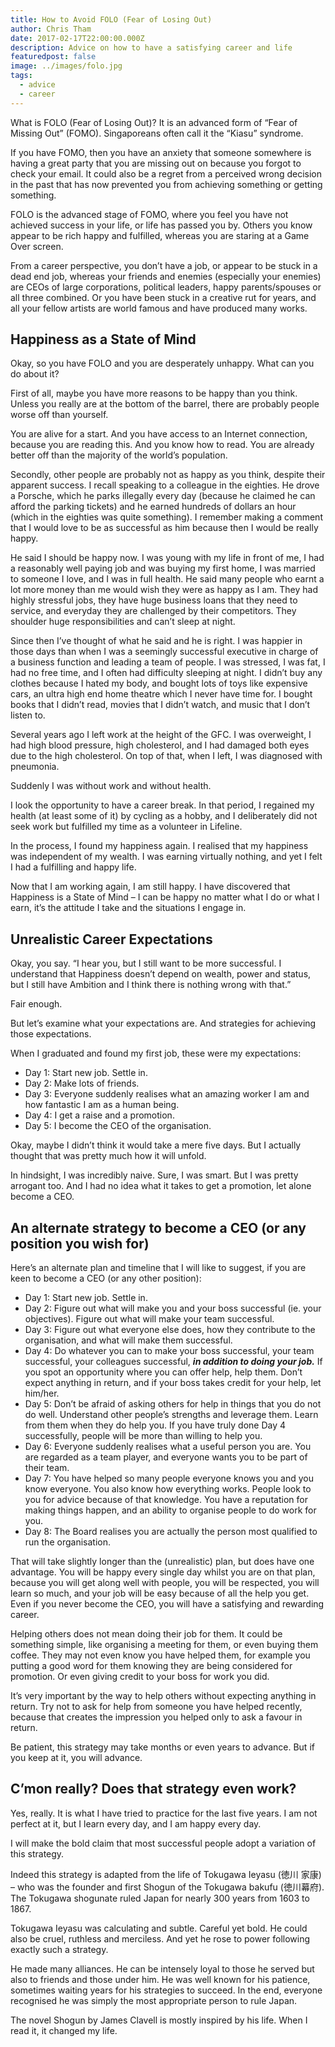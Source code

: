 ```yaml
---
title: How to Avoid FOLO (Fear of Losing Out)
author: Chris Tham
date: 2017-02-17T22:00:00.000Z
description: Advice on how to have a satisfying career and life
featuredpost: false
image: ../images/folo.jpg
tags:
  - advice
  - career
---
```


What is FOLO (Fear of Losing Out)? It is an advanced form of “Fear
of Missing Out” (FOMO). Singaporeans often call it the “Kiasu” syndrome.

If you have FOMO, then you have an anxiety that someone somewhere is having a great party that you are missing out on because you forgot to check your email. It could also be a regret from a perceived wrong decision in the past that has now prevented you from achieving something or getting something.

FOLO is the advanced stage of FOMO, where you feel you have not achieved success in your life, or life has passed you by. Others you know appear to be rich happy and fulfilled, whereas you are staring at a Game Over screen.

From a career perspective, you don’t have a job, or appear to be stuck in a dead end job, whereas your friends and enemies (especially your enemies) are CEOs of large corporations, political leaders, happy parents/spouses or all three combined. Or you have been stuck in a creative rut for years, and all your fellow artists are world famous and have produced many works.

## Happiness as a State of Mind​

Okay, so you have FOLO and you are desperately unhappy. What can you do about it?

First of all, maybe you have more reasons to be happy than you think. Unless you really are at the bottom of the barrel, there are probably people worse off than yourself.

You are alive for a start. And you have access to an Internet connection, because you are reading this. And you know how to read. You are already better off than the majority of the world’s population.

Secondly, other people are probably not as happy as you think, despite their apparent success. I recall speaking to a colleague in the eighties. He drove a Porsche, which he parks illegally every day (because he claimed he can afford the parking tickets) and he earned hundreds of dollars an hour (which in the eighties was quite something). I remember making a comment that I would love to be as successful as him because then I would be really happy.

He said I should be happy now. I was young with my life in front of me, I had a reasonably well paying job and was buying my first home, I was married to someone I love, and I was in full health. He said many people who earnt a lot more money than me would wish they were as happy as I am. They had highly stressful jobs, they have huge business loans that they need to service, and everyday they are challenged by their competitors. They shoulder huge responsibilities and can’t sleep at night.

Since then I’ve thought of what he said and he is right. I was happier in those days than when I was a seemingly successful executive in charge of a business function and leading a team of people. I was stressed, I was fat, I had no free time, and I often had difficulty sleeping at night. I didn’t buy any clothes because I hated my body, and bought lots of toys like expensive cars, an ultra high end home theatre which I never have time for. I bought books that I didn’t read, movies that I didn’t watch, and music that I don’t listen to.

Several years ago I left work at the height of the GFC. I was overweight, I had high blood pressure, high cholesterol, and I had damaged both eyes due to the high cholesterol. On top of that, when I left, I was diagnosed with pneumonia.

Suddenly I was without work and without health.

I look the opportunity to have a career break. In that period, I regained my health (at least some of it) by cycling as a hobby, and I deliberately did not seek work but fulfilled my time as a volunteer in Lifeline.

In the process, I found my happiness again. I realised that my happiness was independent of my wealth. I was earning virtually nothing, and yet I felt I had a fulfilling and happy life.

Now that I am working again, I am still happy. I have discovered that Happiness is a State of Mind – I can be happy no matter what I do or what I earn, it’s the attitude I take and the situations I engage in.

## Unrealistic Career Expe​ctations

Okay, you say. “I hear you, but I still want to be more successful. I understand that Happiness doesn’t depend on wealth, power and status, but I still have Ambition and I think there is nothing wrong with that.”

Fair enough.

But let’s examine what your expectations are. And strategies for achieving those expectations.

When I graduated and found my first job, these were my expectations:

- Day 1: Start new job. Settle in.
- Day 2: Make lots of friends.
- Day 3: Everyone suddenly realises what an amazing worker I am and how fantastic I am as a human being.
- Day 4: I get a raise and a promotion.
- Day 5: I become the CEO of the organisation.

Okay, maybe I didn’t think it would take a mere five days. But I actually thought that was pretty much how it will unfold.

In hindsight, I was incredibly naive. Sure, I was smart. But I was pretty arrogant too. And I had no idea what it takes to get a promotion, let alone become a CEO.

## An alternate strategy to becom​e a CEO (or any position you wish for)

Here’s an alternate plan and timeline that I will like to suggest, if you are keen to become a CEO (or any other position):

- Day 1: Start new job. Settle in.
- Day 2: Figure out what will make you and your boss successful (ie. your objectives). Figure out what will make your team successful.
- Day 3: Figure out what everyone else does, how they contribute to the organisation, and what will make them successful.
- Day 4: Do whatever you can to make your boss successful, your team successful, your colleagues successful, **_in addition to doing your job._** If you spot an opportunity where you can offer help, help them. Don’t expect anything in return, and if your boss takes credit for your help, let him/her.
- Day 5: Don’t be afraid of asking others for help in things that you do not do well. Understand other people’s strengths and leverage them. Learn from them when they do help you. If you have truly done Day 4 successfully, people will be more than willing to help you.
- Day 6: Everyone suddenly realises what a useful person you are. You are regarded as a team player, and everyone wants you to be part of their team.
- Day 7: You have helped so many people everyone knows you and you know everyone. You also know how everything works. People look to you for advice because of that knowledge. You have a reputation for making things happen, and an ability to organise people to do work for you.
- Day 8: The Board realises you are actually the person most qualified to run the organisation.

That will take slightly longer than the (unrealistic) plan, but does have one advantage. You will be happy every single day whilst you are on that plan, because you will get along well with people, you will be respected, you will learn so much, and your job will be easy because of all the help you get. Even if you never become the CEO, you will have a satisfying and rewarding career.

Helping others does not mean doing their job for them. It could be something simple, like organising a meeting for them, or even buying them coffee. They may not even know you have helped them, for example you putting a good word for them knowing they are being considered for promotion. Or even giving credit to your boss for work you did.

It’s very important by the way to help others without expecting anything in return. Try not to ask for help from someone you have helped recently, because that creates the impression you helped only to ask a favour in return.

Be patient, this strategy may take months or even years to advance. But if you keep at it, you will advance.

## C’mon really? Does that strategy even work​?

Yes, really. It is what I have tried to practice for the last five years. I am not perfect at it, but I learn every day, and I am happy every day.

I will make the bold claim that most successful people adopt a variation of this strategy.

Indeed this strategy is adapted from the life of Tokugawa Ieyasu (徳川 家康) – who was the founder and first Shogun of the Tokugawa bakufu (徳川幕府). The Tokugawa shogunate ruled Japan for nearly 300 years from 1603 to 1867.

Tokugawa Ieyasu was calculating and subtle. Careful yet bold. He could also be cruel, ruthless and merciless. And yet he rose to power following exactly such a strategy.

He made many alliances. He can be intensely loyal to those he served but also to friends and those under him. He was well known for his patience, sometimes waiting years for his strategies to succeed. In the end, everyone recognised he was simply the most appropriate person to rule Japan.

The novel Shogun by James Clavell is mostly inspired by his life. When I read it, it changed my life.​
